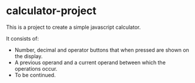 # calculator-project

This is a project to create a simple javascript calculator.

It consists of:
  
  - Number, decimal and operator buttons that when pressed are shown on the display.
  - A previous operand and a current operand between which the operations occur.
  - To be continued.
